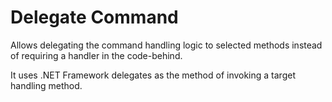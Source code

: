 ﻿# Delegate Command

Allows delegating the command handling logic to selected methods instead of requiring a handler in the code-behind. 

It uses .NET Framework delegates as the method of invoking a target handling method.
